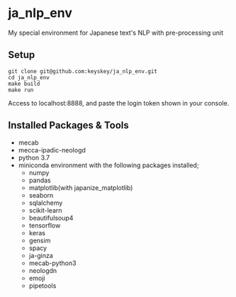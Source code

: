 # ja_nlp_env

My special environment for Japanese text's NLP with pre-processing unit

## Setup

```
git clone git@github.com:keyskey/ja_nlp_env.git
cd ja_nlp_env
make build
make run
```

Access to localhost:8888, and paste the login token shown in your console.

## Installed Packages & Tools

- mecab
- mecca-ipadic-neologd
- python 3.7
- miniconda environment with the following packages installed;
  - numpy
  - pandas
  - matplotlib(with japanize_matplotlib)
  - seaborn
  - sqlalchemy
  - scikit-learn
  - beautifulsoup4
  - tensorflow
  - keras
  - gensim
  - spacy
  - ja-ginza
  - mecab-python3
  - neologdn
  - emoji
  - pipetools
